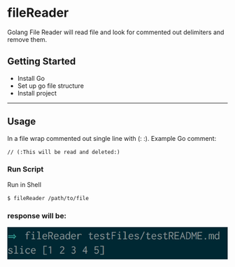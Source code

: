 # fileReader
Golang File Reader will read file and look for commented out delimiters and remove them.

## Getting Started
* Install Go
* Set up go file structure
* Install project
***
## Usage
In a file wrap commented out single line with (: :). Example Go comment:
```
// (:This will be read and deleted:)
```
### Run Script
Run in Shell
```
$ fileReader /path/to/file
```
### response will be:
![Image of response after command](https://github.com/kwtucker/fileReader/blob/master/examples/commandRes.png)
